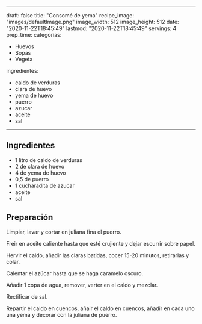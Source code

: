 
---
draft: false
title: "Consomé de yema"
recipe_image: "images/defaultImage.png"
image_width: 512
image_height: 512
date: "2020-11-22T18:45:49"
lastmod: "2020-11-22T18:45:49"
servings: 4
prep_time: 
categorias:
  - Huevos
  - Sopas
  - Vegeta

ingredientes:
  - caldo de verduras
  - clara de huevo
  - yema de huevo
  - puerro
  - azucar
  - aceite
  - sal
---

## Ingredientes
- 1 litro de caldo de verduras
- 2  de clara de huevo
- 4  de yema de huevo
- 0,5  de puerro
- 1 cucharadita de azucar
- aceite
- sal

## Preparación
Limpiar, lavar y cortar en juliana fina el puerro.

Freir en aceite caliente hasta que esté crujiente y dejar escurrir sobre papel.

Hervir el caldo, añadir las claras batidas, cocer 15-20 minutos, retirarlas y colar.

Calentar el azúcar hasta que se haga caramelo oscuro.

Añadir 1 copa de agua, remover, verter en el caldo y mezclar.

Rectificar de sal.

Repartir el caldo en cuencos, añair el caldo en cuencos, añadir en cada uno una yema y decorar con la juliana de puerro.


